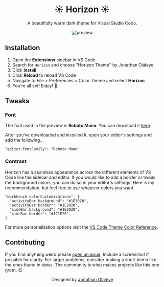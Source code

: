 <div align="center">

# ☀️ Horizon ☀️

A beautifully warm dark theme for Visual Studio Code.

![preview](https://i.imgur.com/VSOywHH.png)

</div>

## Installation

1. Open the **Extensions** sidebar in VS Code
2. Search for `Horizon` and choose "Horizon Theme" by Jonathan Olaleye
3. Click **Install**
4. Click **Reload** to reload VS Code
5. Navigate to File > Preferences > Color Theme and select **Horizon**
6. You're all set! Enjoy! 🎉

## Tweaks

### Font
The font used in the preview is **Roboto Mono**. You can download it [here](https://fonts.google.com/specimen/Roboto+Mono).

After you've downloaded and installed it, open your editor's settings and add the following...
```
"editor.fontFamily": "Roboto Mono"
```

### Contrast
Horizon has a seamless appearance across the different elements of VS Code like the sidebar and editor. If you would like to add a border or tweak the background colors, you can do so in your editor's settings. Here is my recommendation, but feel free to use whatever colors you want.
```
"workbench.colorCustomizations": {
  "activityBar.background": "#1E2028",
  "activityBar.border": "#1E2028",
  "sideBar.background": "#1E2028",
  "sideBar.border": "#1C1E26"
}
```
For more personalization options visit the [VS Code Theme Color Reference](https://code.visualstudio.com/docs/getstarted/theme-color-reference).

## Contributing

If you find anything weird please [open an issue](https://github.com/jolaleye/horizon-theme-vscode/issues). Include a screenshot if possible for clarity. For larger problems, consider making a short demo like the ones found in `demos`. The community is what makes projects like this one great. 😉

<div align="center">

Designed by [Jonathan Olaleye](https://github.com/jolaleye)

</div>
